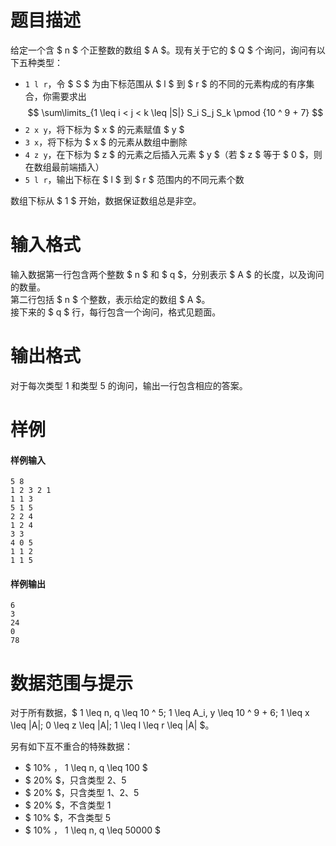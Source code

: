 
# 题目描述

给定一个含 $ n $ 个正整数的数组 $ A $。现有关于它的 $ Q $ 个询问，询问有以下五种类型：

* `1 l r`，令 $ S $ 为由下标范围从 $ l $ 到 $ r $ 的不同的元素构成的有序集合，你需要求出
  $$ \sum\limits_{1 \leq i < j < k \leq |S|} S_i S_j S_k \pmod {10 ^ 9 + 7} $$
* `2 x y`，将下标为 $ x $ 的元素赋值 $ y $
* `3 x`，将下标为 $ x $ 的元素从数组中删除
* `4 z y`，在下标为 $ z $ 的元素之后插入元素 $ y $（若 $ z $ 等于 $ 0 $，则在数组最前端插入）
* `5 l r`，输出下标在 $ l $ 到 $ r $ 范围内的不同元素个数

数组下标从 $ 1 $ 开始，数据保证数组总是非空。

# 输入格式

输入数据第一行包含两个整数 $ n $ 和 $ q $，分别表示 $ A $ 的长度，以及询问的数量。  
第二行包括 $ n $ 个整数，表示给定的数组 $ A $。  
接下来的 $ q $ 行，每行包含一个询问，格式见题面。

# 输出格式

对于每次类型 1 和类型 5 的询问，输出一行包含相应的答案。

# 样例

#### 样例输入
```plain
5 8
1 2 3 2 1
1 1 3
5 1 5
2 2 4
1 2 4
3 3
4 0 5
1 1 2
1 1 5
```

#### 样例输出
```plain
6
3
24
0
78
```

# 数据范围与提示

对于所有数据，$ 1 \leq n, q \leq 10 ^ 5; 1 \leq A_i, y \leq 10 ^ 9 + 6; 1 \leq x \leq |A|; 0 \leq z \leq |A|; 1 \leq l \leq r \leq |A| $。

另有如下互不重合的特殊数据：

* $ 10\% $，$ 1 \leq n, q \leq 100 $
* $ 20\% $，只含类型 2、5
* $ 20\% $，只含类型 1、2、5
* $ 20\% $，不含类型 1
* $ 10\% $，不含类型 5
* $ 10\% $，$ 1 \leq n, q \leq 50000 $

